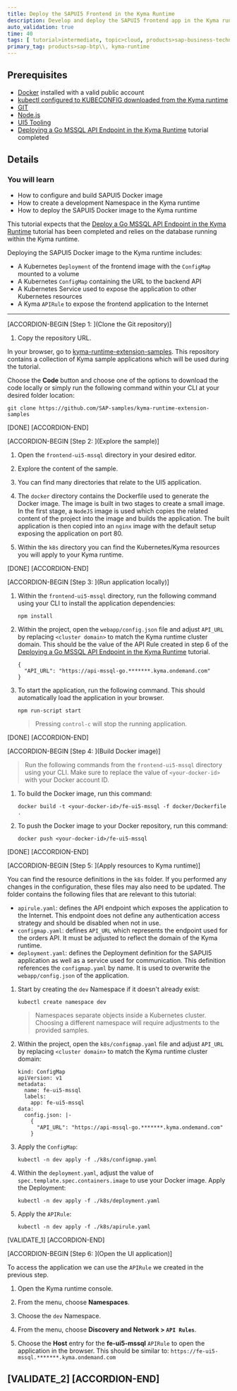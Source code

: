 ```yaml
---
title: Deploy the SAPUI5 Frontend in the Kyma Runtime
description: Develop and deploy the SAPUI5 frontend app in the Kyma runtime.
auto_validation: true
time: 40
tags: [ tutorial>intermediate, topic>cloud, products>sap-business-technology-platform]
primary_tag: products>sap-btp\\, kyma-runtime
---
```


## Prerequisites
  - [Docker](https://www.docker.com/) installed with a valid public account
  - [kubectl configured to KUBECONFIG downloaded from the Kyma runtime](cp-kyma-download-cli)
  - [GIT](https://git-scm.com/downloads)
  - [Node.js](https://nodejs.org/en/download/)
  - [UI5 Tooling](https://sap.github.io/ui5-tooling/)
  - [Deploying a Go MSSQL API Endpoint in the Kyma Runtime](cp-kyma-api-mssql-golang) tutorial completed


## Details
### You will learn
  - How to configure and build SAPUI5 Docker image
  - How to create a development Namespace in the Kyma runtime
  - How to deploy the SAPUI5 Docker image to the Kyma runtime

This tutorial expects that the [Deploy a Go MSSQL API Endpoint in the Kyma Runtime](cp-kyma-api-mssql-golang) tutorial has been completed and relies on the database running within the Kyma runtime.

Deploying the SAPUI5 Docker image to the Kyma runtime includes:

- A Kubernetes `Deployment` of the frontend image with the `ConfigMap` mounted to a volume
- A Kubernetes `ConfigMap` containing the URL to the backend API
- A Kubernetes Service used to expose the application to other Kubernetes resources
- A Kyma `APIRule` to expose the frontend application to the Internet

---

[ACCORDION-BEGIN [Step 1: ](Clone the Git repository)]

1. Copy the repository URL.

  In your browser, go to [kyma-runtime-extension-samples](https://github.com/SAP-samples/kyma-runtime-extension-samples). This repository contains a collection of Kyma sample applications which will be used during the tutorial.

  Choose the **Code** button and choose one of the options to download the code locally or simply run the following command within your CLI at your desired folder location:

```Shell/Bash
git clone https://github.com/SAP-samples/kyma-runtime-extension-samples
```

[DONE]
[ACCORDION-END]

[ACCORDION-BEGIN [Step 2: ](Explore the sample)]

1. Open the `frontend-ui5-mssql` directory in your desired editor.

2. Explore the content of the sample.

3. You can find many directories that relate to the UI5 application.

4. The `docker` directory contains the Dockerfile used to generate the Docker image. The image is built in two stages to create a small image. In the first stage, a `NodeJS` image is used which copies the related content of the project into the image and builds the application. The built application is then copied into an `nginx` image with the default setup exposing the application on port 80.

5. Within the `k8s` directory you can find the Kubernetes/Kyma resources you will apply to your Kyma runtime.

[DONE]
[ACCORDION-END]


[ACCORDION-BEGIN [Step 3: ](Run application locally)]

1. Within the `frontend-ui5-mssql` directory, run the following command using your CLI to install the application dependencies:

    ```Shell/Bash
    npm install
    ```

2. Within the project, open the `webapp/config.json` file and adjust `API_URL` by replacing `<cluster domain>` to match the Kyma runtime cluster domain. This should be the value of the API Rule created in step 6 of the [Deploying a Go MSSQL API Endpoint in the Kyma Runtime](cp-kyma-api-mssql-golang) tutorial.

    ```Text/Javascript
    {
      "API_URL": "https://api-mssql-go.*******.kyma.ondemand.com"
    }
    ```

3. To start the application, run the following command. This should automatically load the application in your browser.

    ```Shell/Bash
    npm run-script start
    ```
    > Pressing `control-c` will stop the running application.

[DONE]
[ACCORDION-END]

[ACCORDION-BEGIN [Step 4: ](Build Docker image)]

> Run the following commands from the `frontend-ui5-mssql` directory using your CLI. Make sure to replace the value of `<your-docker-id>` with your Docker account ID.

1. To build the Docker image, run this command:

    ```Shell/Bash
    docker build -t <your-docker-id>/fe-ui5-mssql -f docker/Dockerfile .
    ```

2. To push the Docker image to your Docker repository, run this command:

    ```Shell/Bash
    docker push <your-docker-id>/fe-ui5-mssql
    ```


[DONE]
[ACCORDION-END]

[ACCORDION-BEGIN [Step 5: ](Apply resources to Kyma runtime)]

You can find the resource definitions in the `k8s` folder. If you performed any changes in the configuration, these files may also need to be updated. The folder contains the following files that are relevant to this tutorial:

- `apirule.yaml`: defines the API endpoint which exposes the application to the Internet. This endpoint does not define any authentication access strategy and should be disabled when not in use.  
- `configmap.yaml`: defines `API_URL` which represents the endpoint used for the orders API. It must be adjusted to reflect the domain of the Kyma runtime.
- `deployment.yaml`: defines the Deployment definition for the SAPUI5 application as well as a service used for communication. This definition references the `configmap.yaml` by name. It is used to overwrite the `webapp/config.json` of the application.


1. Start by creating the `dev` Namespace if it doesn't already exist:

    ```Shell/Bash
    kubectl create namespace dev
    ```
    > Namespaces separate objects inside a Kubernetes cluster. Choosing a different namespace will require adjustments to the provided samples.

2. Within the project, open the `k8s/configmap.yaml` file and adjust `API_URL` by replacing `<cluster domain>` to match the Kyma runtime cluster domain:

    ```
    kind: ConfigMap
    apiVersion: v1
    metadata:
      name: fe-ui5-mssql
      labels:
        app: fe-ui5-mssql
    data:
      config.json: |-
        {
          "API_URL": "https://api-mssql-go.*******.kyma.ondemand.com"
        }
    ```

3. Apply the `ConfigMap`:

    ```Shell/Bash
    kubectl -n dev apply -f ./k8s/configmap.yaml
    ```

4. Within the `deployment.yaml`, adjust the value of `spec.template.spec.containers.image` to use your Docker image. Apply the Deployment:

    ```Shell/Bash
    kubectl -n dev apply -f ./k8s/deployment.yaml
    ```

5. Apply the `APIRule`:

    ```Shell/Bash
    kubectl -n dev apply -f ./k8s/apirule.yaml
    ```

[VALIDATE_1]
[ACCORDION-END]

[ACCORDION-BEGIN [Step 6: ](Open the UI application)]

To access the application we can use the `APIRule` we created in the previous step.

1. Open the Kyma runtime console.

2. From the menu, choose **Namespaces**.

3. Choose the `dev` Namespace.

4. From the menu, choose **Discovery and Network > `API Rules`**.

5. Choose the **Host** entry for the **fe-ui5-mssql** `APIRule` to open the application in the browser. This should be similar to:
`https://fe-ui5-mssql.*******.kyma.ondemand.com`

[VALIDATE_2]
[ACCORDION-END]
---
